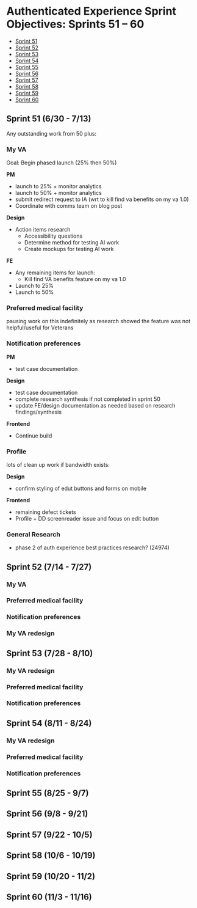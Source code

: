 # Authenticated Experience Sprint Objectives: Sprints 51 – 60

- [Sprint 51]()
- [Sprint 52]()
- [Sprint 53]()
- [Sprint 54]()
- [Sprint 55]()
- [Sprint 56]()
- [Sprint 57]()
- [Sprint 58]()
- [Sprint 59]()
- [Sprint 60]()

## Sprint 51 (6/30 - 7/13)
Any outstanding work from 50 plus:

### My VA
Goal: Begin phased launch (25% then 50%)

**PM** 
- launch to 25% + monitor analytics
- launch to 50% + monitor analytics
- submit redirect request to IA (wrt to kill find va benefits on my va 1.0)
- Coordinate with comms team on blog post

**Design**
- Action items research
   - Accessibility questions
   - Determine method for testing AI work
   - Create mockups for testing AI work 

**FE**
- Any remaining items for launch:
   - Kill find VA benefits feature on my va 1.0
- Launch to 25%
- Launch to 50%   

### Preferred medical facility 

pausing work on this indefinitely as research showed the feature was not helpful/useful for Veterans

### Notification preferences

**PM**
- test case documentation

**Design**
- test case documentation
- complete research synthesis if not completed in sprint 50
- update FE/design documentation as needed based on research findings/synthesis

**Frontend**
- Continue build

### Profile
lots of clean up work if bandwidth exists:

**Design**
- confirm styling of edut buttons and forms on mobile

**Frontend**
- remaining defect tickets
- Profile + DD screenreader issue and focus on edit button

### General Research
- phase 2 of auth experience best practices research? (24974)


## Sprint 52 (7/14 - 7/27)

### My VA

### Preferred medical facility 

### Notification preferences

### My VA redesign

## Sprint 53 (7/28 - 8/10)

### My VA redesign

### Preferred medical facility 

### Notification preferences

## Sprint 54 (8/11 - 8/24)

### My VA redesign

### Preferred medical facility 

### Notification preferences

## Sprint 55 (8/25 - 9/7)

## Sprint 56 (9/8 - 9/21)

## Sprint 57 (9/22 - 10/5)

## Sprint 58 (10/6 - 10/19)

## Sprint 59 (10/20 - 11/2)

## Sprint 60 (11/3 - 11/16)
